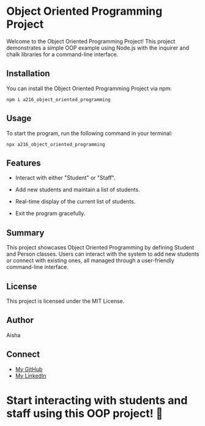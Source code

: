 # Object Oriented Programming Project

Welcome to the Object Oriented Programming Project! This project demonstrates a simple OOP example using Node.js with the inquirer and chalk libraries for a command-line interface.

## Installation
You can install the Object Oriented Programming Project via npm:

    npm i a216_object_oriented_programming

## Usage
To start the program, run the following command in your terminal:

    npx a216_object_oriented_programming

## Features

- Interact with either "Student" or "Staff".

- Add new students and maintain a list of students.

- Real-time display of the current list of students.

- Exit the program gracefully.

## Summary

This project showcases Object Oriented Programming by defining Student and Person classes. Users can interact with the system to add new students or connect with existing ones, all managed through a user-friendly command-line interface.

## License
This project is licensed under the MIT License.

## Author
Aisha

## Connect

- [My GitHub](https://github.com/Ai-sha19)
- [My LinkedIn](https://www.linkedin.com/in/aisha-486a4b228/)

# Start interacting with students and staff using this OOP project! 🚀